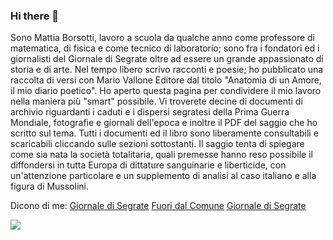 ### Hi there 👋
Sono Mattia Borsotti, lavoro a scuola da qualche anno come professore di matematica, di fisica e come tecnico di laboratorio; sono fra i fondatori ed i giornalisti del Giornale di Segrate oltre ad essere un grande appassionato di storia e di arte. Nel tempo libero scrivo racconti e poesie; ho pubblicato una raccolta di versi con Mario Vallone Editore dal titolo "Anatomia di un Amore, il mio diario poetico". Ho aperto questa pagina per condividere il mio lavoro nella maniera più "smart" possibile. Vi troverete decine di documenti di archivio riguardanti i caduti e i dispersi segratesi della Prima Guerra Mondiale, fotografie e giornali dell'epoca e inoltre il PDF del saggio che ho scritto sul tema. Tutti i documenti ed il libro sono liberamente consultabili e scaricabili cliccando sulle sezioni sottostanti. Il saggio tenta di spiegare come sia nata la società totalitaria, quali premesse hanno reso possibile il diffondersi in tutta Europa di dittature sanguinarie e liberticide, con un'attenzione particolare e un supplemento di analisi al caso italiano e alla figura di Mussolini.  

Dicono di me: [Giornale di Segrate](http://giornaledisegrate.it/2018/09/13/centanni-per-ritrovare-tutti-i-segratesi-caduti-nella-prima-guerra-borsotti-doveroso-ricordarli/
)
 [Fuori dal Comune](https://www.fuoridalcomune.it/2018/10/segrate-presenta-il-giardino-della-pace-in-ricordo-dei-caduti-in-guerra/)
 [Giornale di Segrate](https://giornaledisegrate.it/2018/10/05/grazie-al-giornale-ho-ritrovato-mio-nonno-la-storia-del-soldato-cavenago-riemerso-dalloblio/)
 




<!--
**ComeDAutunno/comeDAutunno** is a ✨ _special_ ✨ repository because its `README.md` (this file) appears on your GitHub profile.

Here are some ideas to get you started:

- 🔭 I’m currently working on ...
- 🌱 I’m currently learning ...
- 👯 I’m looking to collaborate on ...
- 🤔 I’m looking for help with ...
- 💬 Ask me about ...
- 📫 How to reach me: ...
- 😄 Pronouns: ...
- ⚡ Fun fact: ...
-->

![](https://komarev.com/ghpvc/?username=comeDAutunno&label=VISITE+AL+PROFILO)
